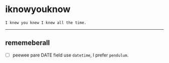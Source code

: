 # iknowyouknow
```I knew you knew I knew all the time.```

---

## rememeberall
  - [ ] peewee pare DATE field use `datetime`, I prefer `pendulum`.
